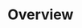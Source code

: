 # Overview

<!--
High level description of:
a) the data
b) our models
c) our results
d) our conclusions


## Project Goals

Through interaction with others and the environment, people make countless of decisions in various different settings every single day. To achieve a certain desired goal, people often need to make successive observations of a sequential process before making a final decision. We are curious about the model behind the process of how people detect the sequential patterns through interactions despite all the uncertainty and complexity. To achieve this goal, we will be implementing two types of model mimicking human reasoning based on data of people playing rock, paper, scissors with bot from a prior study.


## Data

- Human participants (217 people total) were paired with bot to play rock, paper, scissors
- 300 rounds of rock, paper, scissors per human/bot pairing
- The bot that participants are playing against would use one of the seven strategies shown below
- For each round the moves, outcomes and view time were recorded

<p align = "center">
<img src="img/strategies.png" width = "500px">
</p>


*"+" sign means that the bot transitions to a winning move based on the chosen reference move from last round*
*"-" sign means that the bot transitions to a losing move based on the chosen reference move from last round*
*"0" means that the bot plays the exact chosen reference move from last round*

>All strategies favoring a transition:
>- favoring a particular transition, or
>- favoring a transition given the previous outcome, or
>- favoring a transition given the previous outcome and the previous transition.  -->
